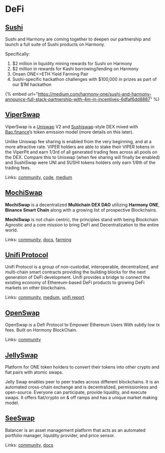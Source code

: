 # DeFi

## [Sushi](https://sushi.com)

Sushi and Harmony are coming together to deepen our partnership and launch a full suite of Sushi products on Harmony.

Specifically:

1. $2 million in liquidity mining rewards for Sushi on Harmony
2. $2 million in rewards for Kashi borrowing/lending on Harmony
3. Onsen ONE&lt;&gt;ETH Yield Farming Pair
4. Sushi-specific hackathon challenges with $100,000 in prizes as part of our $1M hackathon

{% embed url="https://medium.com/harmony-one/sushi-and-harmony-announce-full-stack-partnership-with-4m-in-incentives-6dfaf6dd8887" %}

## [ViperSwap](https://viperswap.one)

ViperSwap is a [Uniswap](http://uniswap.exchange/) V2 and [Sushiswap](https://www.sushi.com/)-style DEX mixed with [Bao.finance](https://www.bao.finance/)’s token emission model \(more details on this later\).

Unlike Uniswap fee sharing is enabled from the very beginning, and at a more attractive rate. VIPER holders are able to stake their VIPER tokens in the ViperPit and earn 1/3rd of all generated trading fees across all pools on the DEX. Compare this to Uniswap \(when fee sharing will finally be enabled\) and SushiSwap were UNI and SUSHI tokens holders only earn 1/6th of the trading fees.

Links: [community](https://t.me/VenomDAO), [code](https://github.com/VenomProtocol), [medium](https://venomdao.medium.com)

## [MochiSwap](https://one.mochiswap.io/)

**MochiSwap** is a decentralized **Multichain DEX DAO** utilizing **Harmony ONE**, **Binance Smart Chain** along with a growing list of prospective Blockchains.

**MochiSwap** is not chain centric, the principles stand with being Blockchain Agnostic and a core mission to bring DeFi and Decentralization to the entire world.

Links: [community](https://t.me/mochiswap), [docs](https://docs.mochiswap.io), [farming](https://harmony.mochiswap.io)

## [Unifi Protocol](https://harmony.unifiprotocol.com)

Unifi Protocol is a group of non-custodial, interoperable, decentralized, and multi-chain smart contracts providing the building blocks for the next generation of DeFi development. Unifi provides a bridge to connect the existing economy of Ethereum-based DeFi products to growing DeFi markets on other blockchains.

Links: [community](https://t.me/unifiprotocol), [medium](https://unifiprotocol.medium.com), [unifi report](https://unifi.report)

## [OpenSwap](https://app.openswap.one/)

OpenSwap is a Defi Protocol to Empower Ethereum Users With subtly low tx fees. Built on _Harmony_ BlockChain.

Links: [community](https://t.me/OpenSwap_Harmony)

## [JellySwap](https://app.jelly.market)

Platform for ONE token holders to convert their tokens into other crypto and fiat pairs with atomic swaps.

Jelly Swap enables peer to peer trades across different blockchains. It is an automated cross-chain exchange and is decentralized, permissionless and open-source. Everyone can participate, provide liquidity, and execute swaps. It offers fiat/crypto on & off ramps and has a unique market making model.

## [SeeSwap](https://seeswap.one)

Balancer is an asset management platform that acts as an automated portfolio manager, liquidity provider, and price sensor.

Links: [community](https://seeswap.one/telegram), [docs](https://seeswap.gitbook.io/)

